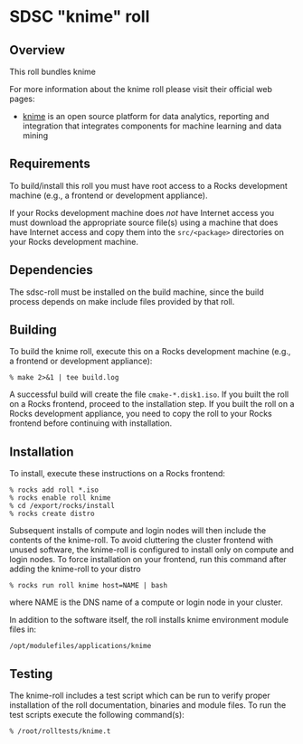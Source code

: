 # SDSC "knime" roll

## Overview

This roll bundles knime

For more information about the knime roll please visit their official web pages:

- <a href="www.knime.org" target="_blank">knime</a> is an open source platform for data analytics, reporting and integration that integrates components for machine learning and data mining

## Requirements

To build/install this roll you must have root access to a Rocks development
machine (e.g., a frontend or development appliance).

If your Rocks development machine does *not* have Internet access you must
download the appropriate source file(s) using a machine that does
have Internet access and copy them into the `src/<package>` directories on your
Rocks development machine.


## Dependencies

The sdsc-roll must be installed on the build machine, since the build process
depends on make include files provided by that roll.


## Building

To build the knime roll, execute this on a Rocks development
machine (e.g., a frontend or development appliance):

```shell
% make 2>&1 | tee build.log
```

A successful build will create the file `cmake-*.disk1.iso`.  If you built the
roll on a Rocks frontend, proceed to the installation step. If you built the
roll on a Rocks development appliance, you need to copy the roll to your Rocks
frontend before continuing with installation.


## Installation

To install, execute these instructions on a Rocks frontend:

```shell
% rocks add roll *.iso
% rocks enable roll knime
% cd /export/rocks/install
% rocks create distro
```

Subsequent installs of compute and login nodes will then include the contents
of the knime-roll.  To avoid cluttering the cluster frontend with unused
software, the knime-roll is configured to install only on compute and
login nodes. To force installation on your frontend, run this command after
adding the knime-roll to your distro

```shell
% rocks run roll knime host=NAME | bash
```

where NAME is the DNS name of a compute or login node in your cluster.

In addition to the software itself, the roll installs knime environment
module files in:

```shell
/opt/modulefiles/applications/knime
```


## Testing

The knime-roll includes a test script which can be run to verify proper
installation of the roll documentation, binaries and module files. To run
the test scripts execute the following command(s):

```shell
% /root/rolltests/knime.t 
```
